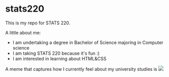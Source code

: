 # stats220

This is my repo for STATS 220. 

A little about me:

- I am undertaking a degree in Bachelor of Science majoring in Computer science
- I am taking STATS 220 because it's fun :)
- I am interested in learning about HTML&CSS

A meme that captures how I currently feel about my university studies is ![](https://c.tenor.com/o-EbET0S3SoAAAAd/tenor.gif)
